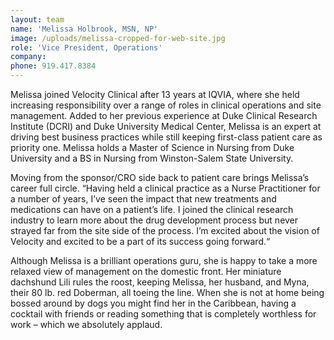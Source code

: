 ```yaml
---
layout: team
name: 'Melissa Holbrook, MSN, NP'
image: /uploads/melissa-cropped-for-web-site.jpg
role: 'Vice President, Operations'
company:
phone: 919.417.8384
---
```


Melissa joined Velocity Clinical after 13 years at IQVIA, where she held increasing responsibility over a range of roles in clinical operations and site management. Added to her previous experience at Duke Clinical Research Institute (DCRI) and Duke University Medical Center, Melissa is an expert at driving best business practices while still keeping first-class patient care as priority one. Melissa holds a Master of Science in Nursing from Duke University and a BS in Nursing from Winston-Salem State University.

Moving from the sponsor/CRO side back to patient care brings Melissa’s career full circle. “Having held a clinical practice as a Nurse Practitioner for a number of years, I’ve seen the impact that new treatments and medications can have on a patient’s life. I joined the clinical research industry to learn more about the drug development process but never strayed far from the site side of the process. I’m excited about the vision of Velocity and excited to be a part of its success going forward.“

Although Melissa is a brilliant operations guru, she is happy to take a more relaxed view of management on the domestic front. Her miniature dachshund Lili rules the roost, keeping Melissa, her husband, and Myna, their 80 lb. red Doberman, all toeing the line. When she is not at home being bossed around by dogs you might find her in the Caribbean, having a cocktail with friends or reading something that is completely worthless for work – which we absolutely applaud.
